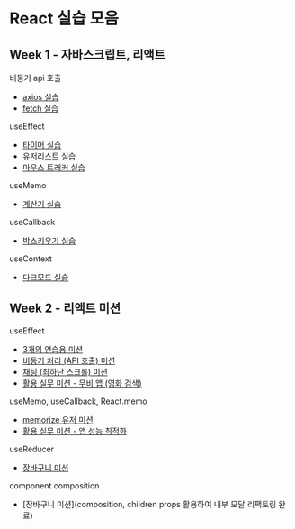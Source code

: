 # React 실습 모음

## Week 1 - 자바스크립트, 리액트

비동기 api 호출

-   [axios 실습](./src/week1-js-react/js-async/script-axios.js)
-   [fetch 실습](./src/week1-js-react/js-async/script-fetch.js)

useEffect

-   [타이머 실습](./src/week1-js-react/useEffect/UseEffectTimer.jsx)
-   [유저리스트 실습](./src/week1-js-react/useEffect/UseEffectUserList.jsx)
-   [마우스 트래커 실습](./src/week1-js-react/useEffect/UseEffectMouse.jsx)

useMemo

-   [계산기 실습](./src/week1-js-react/useCallback/UseMemoCalculate.jsx)

useCallback

-   [박스키우기 실습](./src/week1-js-react/useCallback/RenderBox.jsx)

useContext

-   [다크모드 실습](./src/week1-js-react/useContext/DarkMode.jsx)

## Week 2 - 리액트 미션

useEffect

-   [3개의 연습용 미션](./src/week2-react/useEffect/MissionUseEffect.jsx)
-   [비동기 처리 (API 호출) 미션](./src/week2-react/useEffect/MissonApi.jsx)
-   [채팅 (최하단 스크롤) 미션](./src/week2-react/useEffect/MissionChat.jsx)
-   [활용 실무 미션 - 무비 앱 (영화 검색)](./src/week2-react/useEffect/MissionMovie.jsx)

useMemo, useCallback, React.memo

-   [memorize 유저 미션](./src/week2-react/useMemo_useCallback/Mission1/MissionUseCallback1.jsx)
-   [활용 실무 미션 - 앱 성능 최적화](./src/week2-react/useMemo_useCallback/Mssion2/MissionUseCallback2.jsx)

useReducer

-   [장바구니 미션](./src/week2-react/useReducer/Mission1/MissionCart.jsx)

component composition

-   [장바구니 미션](composition, children props 활용하여 내부 모달 리팩토링 완료)
